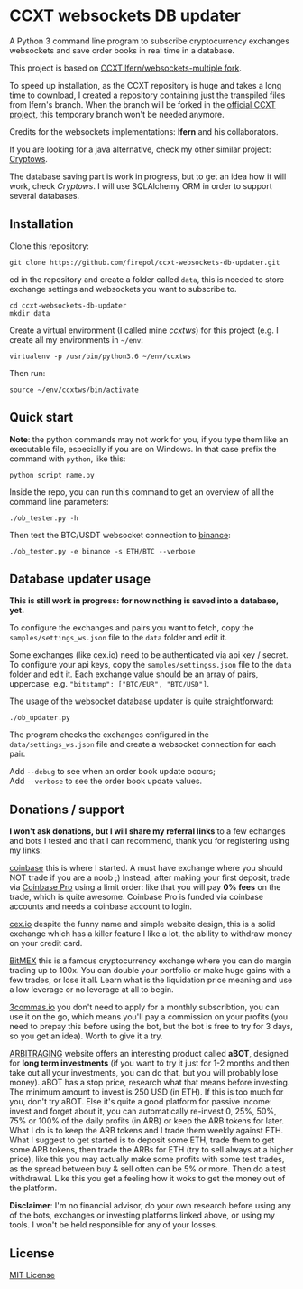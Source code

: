 # CCXT websockets DB updater

A Python 3 command line program to subscribe cryptocurrency exchanges websockets and save order books in real time in a database.

This project is based on [CCXT lfern/websockets-multiple fork](https://github.com/lfern/ccxt/tree/feature/websockets-multiple).

To speed up installation, as the CCXT repository is huge and takes a long time to download, I created a repository containing just the transpiled files from lfern's branch. When the branch will be forked in the [official CCXT project](https://github.com/ccxt/ccxt), this temporary branch won't be needed anymore.

Credits for the websockets implementations: **lfern** and his collaborators.

If you are looking for a java alternative, check my other similar project: [Cryptows](https://github.com/firepol/crypto-websockets).

The database saving part is work in progress, but to get an idea how it will work, check _Cryptows_. I will use SQLAlchemy ORM in order to support several databases.

## Installation

Clone this repository:

```
git clone https://github.com/firepol/ccxt-websockets-db-updater.git
```

cd in the repository and create a folder called `data`, this is needed to store exchange settings and websockets you want to subscribe to.

```
cd ccxt-websockets-db-updater
mkdir data
```

Create a virtual environment (I called mine _ccxtws_) for this project (e.g. I create all my environments in `~/env`:  

```
virtualenv -p /usr/bin/python3.6 ~/env/ccxtws
```

Then run:  

```
source ~/env/ccxtws/bin/activate
```

## Quick start

**Note**: the python commands may not work for you, if you type them like an executable file, especially if you are on Windows. In that case prefix the command with `python`, like this:

```
python script_name.py
```


Inside the repo, you can run this command to get an overview of all the command line parameters:

```
./ob_tester.py -h
```

Then test the BTC/USDT websocket connection to [binance](https://www.binance.com/?ref=15877893):

```
./ob_tester.py -e binance -s ETH/BTC --verbose
```

## Database updater usage

**This is still work in progress: for now nothing is saved into a database, yet.**

To configure the exchanges and pairs you want to fetch, copy the `samples/settings_ws.json` file to the `data` folder and edit it.

Some exchanges (like cex.io) need to be authenticated via api key / secret. To configure your api keys, copy the `samples/settingss.json` file to the `data` folder and edit it. Each exchange value should be an array of pairs, uppercase, e.g. `"bitstamp": ["BTC/EUR", "BTC/USD"]`.

The usage of the websocket database updater is quite straightforward:

```
./ob_updater.py
``` 

The program checks the exchanges configured in the `data/settings_ws.json` file and create a websocket connection for each pair.

Add `--debug` to see when an order book update occurs;  
Add `--verbose` to see the order book update values.

## Donations / support

**I won't ask donations, but I will share my referral links** to a few echanges and bots I tested and that I can recommend, thank you for registering using my links:

[coinbase](https://www.coinbase.com/join/596c62efa795880085a1a1a7) this is where I started. A must have exchange where you should NOT trade if you are a noob ;) Instead, after making your first deposit, trade via [Coinbase Pro](https://pro.coinbase.com) using a limit order: like that you will pay **0% fees** on the trade, which is quite awesome. Coinbase Pro is funded via coinbase accounts and needs a coinbase account to login.

[cex.io](https://cex.io/r/0/up113994371/0/) despite the funny name and simple website design, this is a solid exchange which has a killer feature I like a lot, the ability to withdraw money on your credit card.

[BitMEX](https://www.bitmex.com/register/CceysA) this is a famous cryptocurrency exchange where you can do margin trading up to 100x. You can double your portfolio or make huge gains with a few trades, or lose it all. Learn what is the liquidation price meaning and use a low leverage or no leverage at all to begin.

[3commas.io](https://3commas.io/?c=tc69129) you don't need to apply for a monthly subscribtion, you can use it on the go, which means you'll pay a commission on your profits (you need to prepay this before using the bot, but the bot is free to try for 3 days, so you get an idea). Worth to give it a try.

[ARBITRAGING](https://www.arbitraging.co/platform/register/affiliate/02C6WRhI) website offers an interesting product called **aBOT**, designed for **long term investments** (if you want to try it just for 1-2 months and then take out all your investments, you can do that, but you will probably lose money). aBOT has a stop price, research what that means before investing.  
The minimum amount to invest is 250 USD (in ETH). If this is too much for you, don't try aBOT. Else it's quite a good platform for passive income: invest and forget about it, you can automatically re-invest 0, 25%, 50%, 75% or 100% of the daily profits (in ARB) or keep the ARB tokens for later.  
What I do is to keep the ARB tokens and I trade them weekly against ETH.  
What I suggest to get started is to deposit some ETH, trade them to get some ARB tokens, then trade the ARBs for ETH (try to sell always at a higher price), like this you may actually make some profits with some test trades, as the spread between buy & sell often can be 5% or more. Then do a test withdrawal. Like this you get a feeling how it woks to get the money out of the platform.

**Disclaimer**: I'm no financial advisor, do your own research before using any of the bots, exchanges or investing platforms linked above, or using my tools. I won't be held responsible for any of your losses.

## License

[MIT License](LICENSE)
